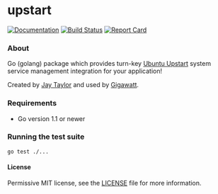 # upstart

[![Documentation](https://godoc.org/github.com/gigawattio/oslib?status.svg)](https://godoc.org/github.com/gigawattio/oslib)
[![Build Status](https://travis-ci.org/gigawattio/oslib.svg?branch=master)](https://travis-ci.org/gigawattio/oslib)
[![Report Card](https://goreportcard.com/badge/github.com/gigawattio/oslib)](https://goreportcard.com/report/github.com/gigawattio/oslib)

### About

Go (golang) package which provides turn-key [Ubuntu Upstart](http://upstart.ubuntu.com/) system service management integration for your application!

Created by [Jay Taylor](http://jaytaylor.com/) and used by [Gigawatt](http://gigawatt.io/).

### Requirements

* Go version 1.1 or newer

### Running the test suite

    go test ./...

#### License

Permissive MIT license, see the [LICENSE](LICENSE) file for more information.
